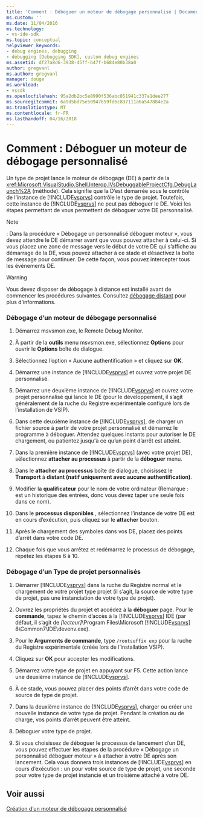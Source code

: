 ```yaml
---
title: 'Comment : Déboguer un moteur de débogage personnalisé | Documents Microsoft'
ms.custom: ''
ms.date: 11/04/2016
ms.technology:
- vs-ide-sdk
ms.topic: conceptual
helpviewer_keywords:
- debug engines, debugging
- debugging [Debugging SDK], custom debug engines
ms.assetid: df27a8d6-3938-45ff-b47f-b684e80b38a0
author: gregvanl
ms.author: gregvanl
manager: douge
ms.workload:
- vssdk
ms.openlocfilehash: 95a2db2bc5e8990f536abc851941c337a1dee277
ms.sourcegitcommit: 6a9d5bd75e50947659fd6c837111a6a547884e2a
ms.translationtype: MT
ms.contentlocale: fr-FR
ms.lasthandoff: 04/16/2018
---
```

# <a name="how-to-debug-a-custom-debug-engine"></a>Comment : Déboguer un moteur de débogage personnalisé
Un type de projet lance le moteur de débogage (DE) à partir de la <xref:Microsoft.VisualStudio.Shell.Interop.IVsDebuggableProjectCfg.DebugLaunch%2A> (méthode). Cela signifie que la D’est démarrée sous le contrôle de l’instance de [!INCLUDE[vsprvs](../../code-quality/includes/vsprvs_md.md)] contrôle le type de projet. Toutefois, cette instance de [!INCLUDE[vsprvs](../../code-quality/includes/vsprvs_md.md)] ne peut pas déboguer le DE. Voici les étapes permettant de vous permettent de déboguer votre DE personnalisé.  
  
> [!NOTE]
>  : Dans la procédure « Débogage un personnalisé déboguer moteur », vous devez attendre le DE démarrer avant que vous pouvez attacher à celui-ci. Si vous placez une zone de message vers le début de votre DE qui s’affiche au démarrage de la DE, vous pouvez attacher à ce stade et désactivez la boîte de message pour continuer. De cette façon, vous pouvez intercepter tous les événements DE.  
  
> [!WARNING]
>  Vous devez disposer de débogage à distance est installé avant de commencer les procédures suivantes. Consultez [débogage distant](../../debugger/remote-debugging.md) pour plus d’informations.  
  
### <a name="debugging-a-custom-debug-engine"></a>Débogage d’un moteur de débogage personnalisé  
  
1.  Démarrez msvsmon.exe, le Remote Debug Monitor.  
  
2.  À partir de la **outils** menu msvsmon.exe, sélectionnez **Options** pour ouvrir le **Options** boîte de dialogue.  
  
3.  Sélectionnez l’option « Aucune authentification » et cliquez sur **OK**.  
  
4.  Démarrez une instance de [!INCLUDE[vsprvs](../../code-quality/includes/vsprvs_md.md)] et ouvrez votre projet DE personnalisé.  
  
5.  Démarrez une deuxième instance de [!INCLUDE[vsprvs](../../code-quality/includes/vsprvs_md.md)] et ouvrez votre projet personnalisé qui lance le DE (pour le développement, il s’agit généralement de la ruche du Registre expérimentale configuré lors de l’installation de VSIP).  
  
6.  Dans cette deuxième instance de [!INCLUDE[vsprvs](../../code-quality/includes/vsprvs_md.md)], de charger un fichier source à partir de votre projet personnalisé et démarrez le programme à déboguer. Attendez quelques instants pour autoriser le DE chargement, ou patientez jusqu'à ce qu’un point d’arrêt est atteint.  
  
7.  Dans la première instance de [!INCLUDE[vsprvs](../../code-quality/includes/vsprvs_md.md)] (avec votre projet DE), sélectionnez **attacher au processus** à partir de la **déboguer** menu.  
  
8.  Dans le **attacher au processus** boîte de dialogue, choisissez le **Transport** à **distant (natif uniquement avec aucune authentification)**.  
  
9. Modifier la **qualificateur** pour le nom de votre ordinateur (Remarque : est un historique des entrées, donc vous devez taper une seule fois dans ce nom).  
  
10. Dans le **processus disponibles** , sélectionnez l’instance de votre DE est en cours d’exécution, puis cliquez sur le **attacher** bouton.  
  
11. Après le chargement des symboles dans vos DE, placez des points d’arrêt dans votre code DE.  
  
12. Chaque fois que vous arrêtez et redémarrez le processus de débogage, répétez les étapes 6 à 10.  
  
### <a name="debugging-a-custom-project-type"></a>Débogage d’un Type de projet personnalisés  
  
1.  Démarrer [!INCLUDE[vsprvs](../../code-quality/includes/vsprvs_md.md)] dans la ruche du Registre normal et le chargement de votre projet type projet (il s’agit, la source de votre type de projet, pas une instanciation de votre type de projet).  
  
2.  Ouvrez les propriétés du projet et accédez à la **déboguer** page. Pour le **commande**, tapez le chemin d’accès à la [!INCLUDE[vsprvs](../../code-quality/includes/vsprvs_md.md)] IDE (par défaut, il s’agit de *[lecteur]*\Program Files\Microsoft [!INCLUDE[vsprvs](../../code-quality/includes/vsprvs_md.md)] 8\Common7\IDE\devenv.exe).  
  
3.  Pour le **Arguments de commande**, type `/rootsuffix exp` pour la ruche du Registre expérimentale (créée lors de l’installation VSIP).  
  
4.  Cliquez sur **OK** pour accepter les modifications.  
  
5.  Démarrez votre type de projet en appuyant sur F5. Cette action lance une deuxième instance de [!INCLUDE[vsprvs](../../code-quality/includes/vsprvs_md.md)].  
  
6.  À ce stade, vous pouvez placer des points d’arrêt dans votre code de source de type de projet.  
  
7.  Dans la deuxième instance de [!INCLUDE[vsprvs](../../code-quality/includes/vsprvs_md.md)], charger ou créer une nouvelle instance de votre type de projet. Pendant la création ou de charge, vos points d’arrêt peuvent être atteint.  
  
8.  Déboguer votre type de projet.  
  
9. Si vous choisissez de déboguer le processus de lancement d’un DE, vous pouvez effectuer les étapes de la procédure « Débogage un personnalisé déboguer moteur » à attacher à votre DE après son lancement. Cela vous donnera trois instances de [!INCLUDE[vsprvs](../../code-quality/includes/vsprvs_md.md)] en cours d’exécution : un pour votre source de type de projet, une seconde pour votre type de projet instancié et un troisième attaché à votre DE.  
  
## <a name="see-also"></a>Voir aussi  
 [Création d’un moteur de débogage personnalisé](../../extensibility/debugger/creating-a-custom-debug-engine.md)
